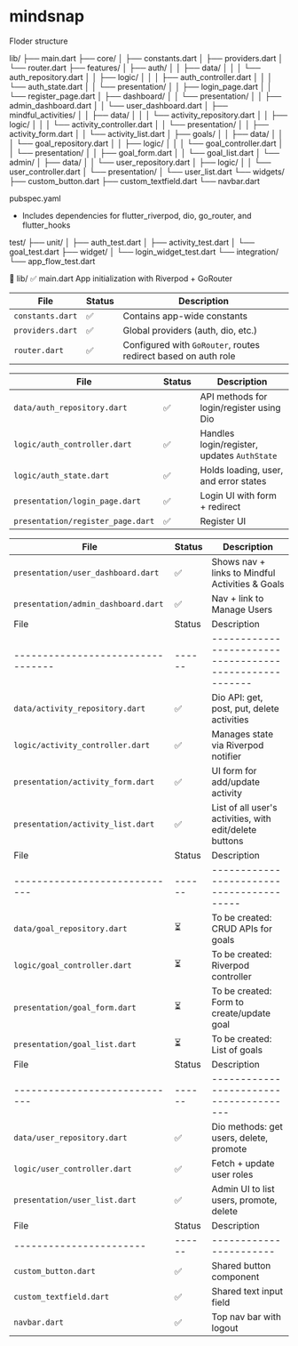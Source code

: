 # mindsnap

Floder structure 

lib/
├── main.dart
├── core/
│   ├── constants.dart
│   ├── providers.dart
│   └── router.dart
├── features/
│   ├── auth/
│   │   ├── data/
│   │   │   └── auth_repository.dart
│   │   ├── logic/
│   │   │   ├── auth_controller.dart
│   │   │   └── auth_state.dart
│   │   └── presentation/
│   │       ├── login_page.dart
│   │       └── register_page.dart
│   ├── dashboard/
│   │   └── presentation/
│   │       ├── admin_dashboard.dart
│   │       └── user_dashboard.dart
│   ├── mindful_activities/
│   │   ├── data/
│   │   │   └── activity_repository.dart
│   │   ├── logic/
│   │   │   └── activity_controller.dart
│   │   └── presentation/
│   │       ├── activity_form.dart
│   │       └── activity_list.dart
│   ├── goals/
│   │   ├── data/
│   │   │   └── goal_repository.dart
│   │   ├── logic/
│   │   │   └── goal_controller.dart
│   │   └── presentation/
│   │       ├── goal_form.dart
│   │       └── goal_list.dart
│   └── admin/
│       ├── data/
│       │   └── user_repository.dart
│       ├── logic/
│       │   └── user_controller.dart
│       └── presentation/
│           └── user_list.dart
└── widgets/
├── custom_button.dart
├── custom_textfield.dart
└── navbar.dart

pubspec.yaml
- Includes dependencies for flutter_riverpod, dio, go_router, and flutter_hooks

test/
├── unit/
│   ├── auth_test.dart
│   ├── activity_test.dart
│   └── goal_test.dart
├── widget/
│   └── login_widget_test.dart
└── integration/
└── app_flow_test.dart

📁 lib/
✅ main.dart
App initialization with Riverpod + GoRouter



| File             | Status | Description                                                    |
| ---------------- | ------ | -------------------------------------------------------------- |
| `constants.dart` | ✅      | Contains app-wide constants                                    |
| `providers.dart` | ✅      | Global providers (auth, dio, etc.)                             |
| `router.dart`    | ✅      | Configured with `GoRouter`, routes redirect based on auth role |

| File                              | Status | Description                                 |
| --------------------------------- | ------ | ------------------------------------------- |
| `data/auth_repository.dart`       | ✅      | API methods for login/register using Dio    |
| `logic/auth_controller.dart`      | ✅      | Handles login/register, updates `AuthState` |
| `logic/auth_state.dart`           | ✅      | Holds loading, user, and error states       |
| `presentation/login_page.dart`    | ✅      | Login UI with form + redirect               |
| `presentation/register_page.dart` | ✅      | Register UI                                 |



| File                                | Status | Description                                     |
| ----------------------------------- | ------ | ----------------------------------------------- |
| `presentation/user_dashboard.dart`  | ✅      | Shows nav + links to Mindful Activities & Goals |
| `presentation/admin_dashboard.dart` | ✅      | Nav + link to Manage Users                      |
| File                              | Status | Description                                             |
| --------------------------------- | ------ | ------------------------------------------------------- |
| `data/activity_repository.dart`   | ✅      | Dio API: get, post, put, delete activities              |
| `logic/activity_controller.dart`  | ✅      | Manages state via Riverpod notifier                     |
| `presentation/activity_form.dart` | ✅      | UI form for add/update activity                         |
| `presentation/activity_list.dart` | ✅      | List of all user's activities, with edit/delete buttons |
| File                          | Status | Description                               |
| ----------------------------- | ------ | ----------------------------------------- |
| `data/goal_repository.dart`   | ⏳      | To be created: CRUD APIs for goals        |
| `logic/goal_controller.dart`  | ⏳      | To be created: Riverpod controller        |
| `presentation/goal_form.dart` | ⏳      | To be created: Form to create/update goal |
| `presentation/goal_list.dart` | ⏳      | To be created: List of goals              |
| File                          | Status | Description                             |
| ----------------------------- | ------ | --------------------------------------- |
| `data/user_repository.dart`   | ✅      | Dio methods: get users, delete, promote |
| `logic/user_controller.dart`  | ✅      | Fetch + update user roles               |
| `presentation/user_list.dart` | ✅      | Admin UI to list users, promote, delete |
| File                    | Status | Description             |
| ----------------------- | ------ | ----------------------- |
| `custom_button.dart`    | ✅      | Shared button component |
| `custom_textfield.dart` | ✅      | Shared text input field |
| `navbar.dart`           | ✅      | Top nav bar with logout |

